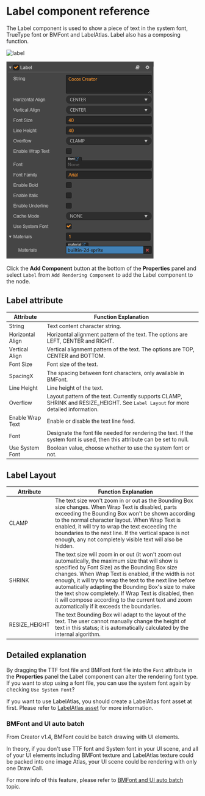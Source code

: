 # Label component reference

The Label component is used to show a piece of text in the system font, TrueType font or BMFont and LabelAtlas. Label also has a composing function.

![label](./label/label.png)

![label-property](./label/label-property.png)

Click the **Add Component** button at the bottom of the **Properties** panel and select `Label` from `Add Rendering Component` to add the Label component to the node.

## Label attribute

| Attribute |   Function Explanation
| -------------- | ----------- |
|String| Text content character string.
|Horizontal Align| Horizontal alignment pattern of the text. The options are LEFT, CENTER and RIGHT.
|Vertical Align| Vertical alignment pattern of the text. The options are TOP, CENTER and BOTTOM.
|Font Size| Font size of the text.
|SpacingX | The spacing between font characters, only available in BMFont.
|Line Height| Line height of the text.
|Overflow| Layout pattern of the text. Currently supports CLAMP, SHRINK and RESIZE_HEIGHT. See `Label Layout` for more detailed information.
|Enable Wrap Text| Enable or disable the text line feed.
|Font | Designate the font file needed for rendering the text. If the system font is used, then this attribute can be set to null.
|Use System Font| Boolean value, choose whether to use the system font or not.

## Label Layout

| Attribute |   Function Explanation
| -------------- | ----------- |
|CLAMP| The text size won't zoom in or out as the Bounding Box size changes. When Wrap Text is disabled, parts exceeding the Bounding Box won't be shown according to the normal character layout. When Wrap Text is enabled, it will try to wrap the text exceeding the boundaries to the next line. If the vertical space is not enough, any not completely visible text will also be hidden.
|SHRINK| The text size will zoom in or out (it won't zoom out automatically, the maximum size that will show is specified by Font Size) as the Bounding Box size changes. When Wrap Text is enabled, if the width is not enough, it will try to wrap the text to the next line before automatically adapting the Bounding Box's size to make the text show completely. If Wrap Text is disabled, then it will compose according to the current text and zoom automatically if it exceeds the boundaries.
|RESIZE_HEIGHT| The text Bounding Box will adapt to the layout of the text. The user cannot manually change the height of text in this status; it is automatically calculated by the internal algorithm.

## Detailed explanation

By dragging the TTF font file and BMFont font file into the `Font` attribute in the **Properties** panel the Label component can alter the rendering font type. If you want to stop using a font file, you can use the system font again by checking `Use System Font`?

If you want to use LabelAtlas, you should create a LabelAtlas font asset at first. Please refer to [LabelAtlas asset](../asset-workflow/label-atlas.html) for more information.

### BMFont and UI auto batch

From Creator v1.4, BMFont could be batch drawing with UI elements.

In theory, if you don't use TTF font and System font in your UI scene, and all of your UI elements including BMFont texture and LabelAtlas texture could be packed into one image Atlas, your UI scene could be rendering with only one Draw Call.

For more info of this feature, please refer to [BMFont and UI auto batch](../advanced-topics/ui-auto-batch.html) topic.

